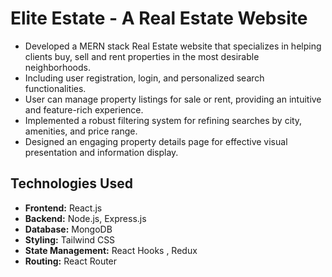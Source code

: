# Elite Estate - A Real Estate Website

 - Developed a MERN stack Real Estate website that specializes in helping clients buy, sell and rent properties in the most desirable neighborhoods.
 -  Including user registration, login, and personalized search functionalities.
 -  User can manage property listings for sale or rent, providing an intuitive and feature-rich experience.
 -  Implemented a robust filtering system for refining searches by city, amenities, and price range.
 -  Designed an engaging property details page for effective visual presentation and information display.

## Technologies Used

- **Frontend:** React.js
- **Backend:** Node.js, Express.js
- **Database:** MongoDB
- **Styling:** Tailwind CSS
- **State Management:** React Hooks , Redux
- **Routing:** React Router
